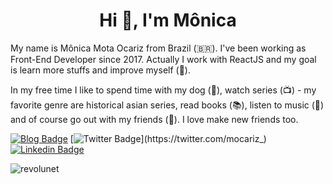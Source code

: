 <h1 align="center">Hi 👋, I'm Mônica</h1>

My name is Mônica Mota Ocariz from Brazil (🇧🇷). I've been working as Front-End Developer since 2017. Actually I work with ReactJS and my goal is learn more stuffs and improve myself (:rocket:).

In my free time I like to spend time with my dog (:poodle:), watch series (:tv:) - my favorite genre are historical asian series, read books (📚), listen to music (🎵) and of course go out with my friends (:pizza:). I love make new friends too.


[![Blog Badge](https://img.shields.io/badge/Blog-mocariz.dev-lightgrey)](https://mocariz.dev/)
[![Twitter Badge](https://img.shields.io/badge/-Twitter-1ca0f1?style=flat-square&labelColor=1ca0f1&logo=twitter&logoColor=white&link=https://twitter.com/mocariz_)](https://twitter.com/mocariz_)
[![Linkedin Badge](https://img.shields.io/badge/-LinkedIn-blue?style=flat-square&logo=Linkedin&logoColor=white&link=https://www.linkedin.com/in/mocariz)](https://www.linkedin.com/in/mocariz/)

<p><img align="left" src="https://github-readme-stats.vercel.app/api/top-langs/?username=mocariz&layout=compact" alt="revolunet" /></p>
